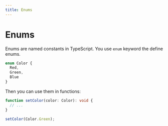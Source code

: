 ```yaml
---
title: Enums
---
```


# Enums

Enums are named constants in TypeScript. You use `enum` keyword the define enums.

```typescript
enum Color {
  Red,
  Green,
  Blue
}
```

Then you can use them in functions:

```typescript
function setColor(color: Color): void {
  // ...
}

setColor(Color.Green);
```
